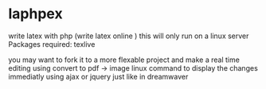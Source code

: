 laphpex
=======

write latex with php (write latex online )
this will only run on a linux server
Packages required:
texlive


you may want to fork it to a more flexable project and make a real time editing using convert to pdf -> image linux command
to display the changes immediatly using ajax or jquery just like in dreamwaver
